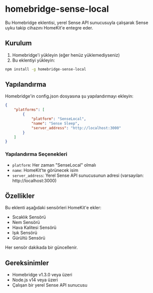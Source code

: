 # homebridge-sense-local

Bu Homebridge eklentisi, yerel Sense API sunucusuyla çalışarak Sense uyku takip cihazını HomeKit'e entegre eder.

## Kurulum

1. Homebridge'i yükleyin (eğer henüz yüklemediyseniz)
2. Bu eklentiyi yükleyin:
```bash
npm install -g homebridge-sense-local
```

## Yapılandırma

Homebridge'in config.json dosyasına şu yapılandırmayı ekleyin:

```json
{
    "platforms": [
        {
            "platform": "SenseLocal",
            "name": "Sense Sleep",
            "server_address": "http://localhost:3000"
        }
    ]
}
```

### Yapılandırma Seçenekleri

- `platform`: Her zaman "SenseLocal" olmalı
- `name`: HomeKit'te görünecek isim
- `server_address`: Yerel Sense API sunucusunun adresi (varsayılan: http://localhost:3000)

## Özellikler

Bu eklenti aşağıdaki sensörleri HomeKit'e ekler:

- Sıcaklık Sensörü
- Nem Sensörü
- Hava Kalitesi Sensörü
- Işık Sensörü
- Gürültü Sensörü

Her sensör dakikada bir güncellenir.

## Gereksinimler

- Homebridge v1.3.0 veya üzeri
- Node.js v14 veya üzeri
- Çalışan bir yerel Sense API sunucusu
